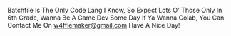 Batchfile Is The Only Code Lang I Know, So Expect Lots O' Those
Only In 6th Grade, Wanna Be A Game Dev Some Day
If Ya Wanna Colab, You Can Contact Me On w4fflemaker@gmail.com
Have A Nice Day!
